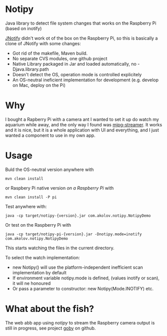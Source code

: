 Notipy
======

Java library to detect file system changes that works on the Raspberry Pi (based on inotify)

[JNotify](http://jnotify.sourceforge.net/) didn't work ot of the box on the Raspberry Pi, so this is basically a clone of JNotify with some changes:
 - Got rid of the makefile, Maven build. 
 - No separate CVS modules, one github project
 - Native Library packaged in Jar and loaded automatically, no -Djava.library.path 
 - Doesn't detect the OS, operation mode is controlled explicitely
 - An OS-neutral ineficient implementation for development (e.g. develop on Mac, deploy on the Pi)

Why
======
I bought a Rapberry Pi with a camera ant I wanted to set it up do watch my aquarium while away, and the only way I found was [mjpg-streamer](http://sourceforge.net/projects/mjpg-streamer/). It works and it is nice, but it is a whole application with UI and everything, and I just wanted a component to use in my own app.

Usage
======

Buld the OS-neutral version anywhere with 

    mvn clean install
or Raspbery Pi native version *on a Raspberry Pi* with

    mvn clean install -P pi
    
Test anywhere with:

    java -cp target/notipy-{version}.jar com.akolov.notipy.NotipyDemo
Or test on the Raspberry Pi with

    java -cp target/notipy-pi-{version}.jar -Dnotipy.mode=inotify com.akolov.notipy.NotipyDemo
    
This starts watching the files in the current directory.

To select the watch implementation:
 - new Notipy() will use the platform-independent inefficient scan implementation by default
 - If environment variable notipy.mode is defined, (values inotify or scan), it will ne honoured
 - Or pass a parameter to constructor: new Notipy(Mode.INOTIFY) etc.

What about the fish?
======

The web abb app using *notipy* to stream the Raspberry camera output is still in progress, see project [goby](https://github.com/kolov/goby) on github. 
